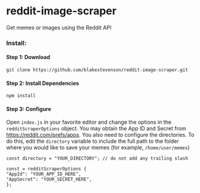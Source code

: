 # reddit-image-scraper
Get memes or images using the Reddit API

### Install:

#### Step 1: Download
```git clone https://github.com/blakestevenson/reddit-image-scraper.git```

#### Step 2: Install Dependencies
```npm install```

#### Step 3: Configure
Open `index.js` in your favorite editor and change the options in the `redditScraperOptions` object. You may obtain the App ID and Secret from https://reddit.com/prefs/apps. You also need to configure the directories. To do this, edit the `directory` variable to include the full path to the folder where you would like to save your memes (for example, `/home/user/memes`)
```
const directory = "YOUR_DIRECTORY"; // do not add any trailing slash

const = redditScraperOptions {
"AppId": "YOUR_APP_ID_HERE",
"AppSecret": "YOUR_SECRET_HERE",
};

